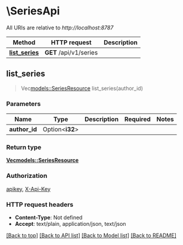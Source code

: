 # \SeriesApi

All URIs are relative to *http://localhost:8787*

Method | HTTP request | Description
------------- | ------------- | -------------
[**list_series**](SeriesApi.md#list_series) | **GET** /api/v1/series | 



## list_series

> Vec<models::SeriesResource> list_series(author_id)


### Parameters


Name | Type | Description  | Required | Notes
------------- | ------------- | ------------- | ------------- | -------------
**author_id** | Option<**i32**> |  |  |

### Return type

[**Vec<models::SeriesResource>**](SeriesResource.md)

### Authorization

[apikey](../README.md#apikey), [X-Api-Key](../README.md#X-Api-Key)

### HTTP request headers

- **Content-Type**: Not defined
- **Accept**: text/plain, application/json, text/json

[[Back to top]](#) [[Back to API list]](../README.md#documentation-for-api-endpoints) [[Back to Model list]](../README.md#documentation-for-models) [[Back to README]](../README.md)

